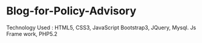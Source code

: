 # Blog-for-Policy-Advisory
Technology Used : HTML5, CSS3, JavaScript
                  Bootstrap3, JQuery, Mysql.
                  Js Frame work, PHP5.2
